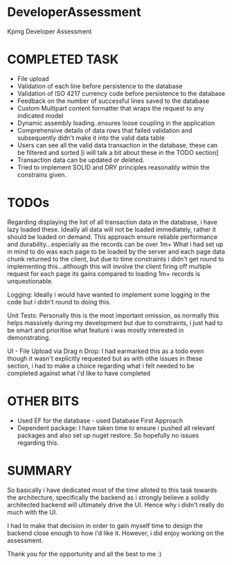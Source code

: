 # DeveloperAssessment
Kpmg Developer Assessment

COMPLETED TASK
===============
- File upload
- Validation of each line before persistence to the database
- Validation of ISO 4217 currency code before persistence to the database
- Feedback on the number of successful lines saved to the database
- Custom Multipart content formatter that wraps the request to any indicated model
- Dynamic assembly loading..ensures loose coupling in the application
- Comprehensive details of data rows that failed validation and subsequently didn't make it into the valid data table
- Users can see all the valid data transaction in the database, these can be filtered and sorted [i will talk a bit about these in the TODO section]
- Transaction data can be updated or deleted.
- Tried to implement SOLID and DRY principles reasonably within the constrains given.

TODOs
=======

Regarding displaying the list of all transaction data in the database, i have lazy loaded these. Ideally all data will not be loaded immediately, rather it should be loaded on demand. This approach ensure reliable performance and durability...especially as the records can be over 1m+
What i had set up in mind to do was each page to be loaded by the server and each page data chunk returned to the client, but due to time constraints i didn't get round to implementing this...although this will involve the client firing off multiple request for each page its gains compared to loading 1m+ records is unquestionable.

Logging: Ideally i would have wanted to implement some logging in the code but i didn't round to doing this.

Unit Tests: Personally this is the most important omission, as normally this helps massively during my development but due to constraints, i just had to be smart and prioritise what feature i was mostly interested in demonstrating.

UI - File Upload via Drag n Drop: I had earmarked this as a todo even though it wasn't explicitly requested but as with othe issues in these section, i had to make a choice regarding what i felt needed to be completed against what i'd like to have completed

OTHER BITS
===========
- Used EF for the database - used Database First Approach
- Dependent package: I have taken time to ensure i pushed all relevant packages and also set up nuget restore. So hopefully no issues regarding this.

SUMMARY
========
So basically i have dedicated most of the time alloted to this task towards the architecture, specifically the backend as i strongly believe a solidly architected backend will ultimately drive the UI. Hence why i didn't really do much with the UI.

I had to make that decision in order to gain myself time to design the backend close enough to how i'd like it. However, i did enjoy working on the assessment. 

Thank you for the opportunity and all the best to me :)
